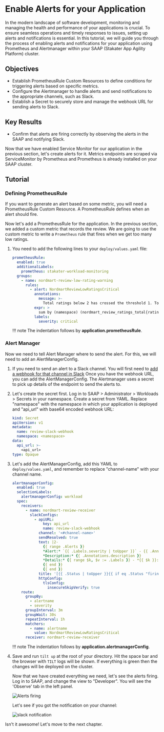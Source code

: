 # Enable Alerts for your Application

In the modern landscape of software development, monitoring and managing the health and performance of your applications is crucial. To ensure seamless operations and timely responses to issues, setting up alerts and notifications is essential. In this tutorial, we will guide you through the process of enabling alerts and notifications for your application using Prometheus and Alertmanager within your SAAP (Stakater App Agility Platform) cluster.

## Objectives

- Establish PrometheusRule Custom Resources to define conditions for triggering alerts based on specific metrics.
- Configure the Alertmanager to handle alerts and send notifications to the appropriate channels, such as Slack.
- Establish a Secret to securely store and manage the webhook URL for sending alerts to Slack.

## Key Results

- Confirm that alerts are firing correctly by observing the alerts in the SAAP and notifying Slack.

Now that we have enabled Service Monitor for our application in the previous section, let's create alerts for it. Metrics endpoints are scraped via ServiceMonitor by Prometheus and Prometheus is already installed on your SAAP cluster.

## Tutorial

### Defining PrometheusRule

If you want to generate an alert based on some metric, you will need a PrometheusRule Custom Resource. A PrometheusRule defines when an alert should fire.

Now let's add a PrometheusRule for the application. In the previous section, we added a custom metric that records the review. We are going to use the custom metric to write a `Prometheus` rule that fires when we get too many low ratings.

1. You need to add the following lines to your `deploy/values.yaml` file:

    ```yaml
    prometheusRule:
      enabled: true
      additionalLabels:
        prometheus: stakater-workload-monitoring
      groups:
        - name: nordmart-review-low-rating-warning
          rules:
            - alert: NordmartReviewLowRatingsCritical
              annotations:
                message: >-
                  Total ratings below 2 has crossed the threshold 1. Total reviews: {{ $value }}.
              expr: >
                sum by (namespace) (nordmart_review_ratings_total{rating="2"} or nordmart_review_ratings_total{rating="1"}) > 1
              labels:
                severity: critical
    ```

    !!! note
        The indentation follows by **application.prometheusRule**.

### Alert Manager

Now we need to tell Alert Manager where to send the alert. For this, we will need to add an AlertManagerConfig.

1. If you need to send an alert to a Slack channel. You will first need to [add a webhook for that channel in Slack](https://docs.stakater.com/saap/managed-addons/monitoring-stack/log-alerts.html)
Once you have the webhook URL, you can add the AlertManagerConfig. The Alertmanager uses a secret to pick up details of the endpoint to send the alerts to.

1. Let's create the secret first. Log in to SAAP > Administrator > Workloads > Secrets in your namespace. Create a secret from YAML. Replace "namespace" with the namespace in which your application is deployed and "api_url" with base64 encoded webhook URL:

    ```yaml
    kind: Secret
    apiVersion: v1
    metadata:
      name: review-slack-webhook
      namespace: <namespace>
    data:
      api_url: >-
        <api_url>
    type: Opaque
    ```

1. Let's add the AlertManagerConfig, add this YAML to `deploy/values.yaml`, and remember to replace "channel-name" with your channel name.

    ```yaml
    alertmanagerConfig:
      enabled: true
      selectionLabels:
        alertmanagerConfig: workload
      spec:
        receivers:
          - name: nordmart-review-receiver
            slackConfigs:
              - apiURL:
                  key: api_url
                  name: review-slack-webhook
                channel: '<#channel-name>'
                sendResolved: true
                text: |2-
                  {{ range .Alerts }}
                  *Alert:* `{{ .Labels.severity | toUpper }}` - {{ .Annotations.summary }}
                  *Description:* {{ .Annotations.description }}
                  *Details:* {{ range $k, $v := .Labels }} - *{{ $k }}:* {{ $v }}
                  {{ end }}
                  {{ end }}
                title: '[{{ .Status | toUpper }}{{ if eq .Status "firing" }}:{{ .Alerts.Firing | len }}{{ end }}] SAAP Alertmanager Event Notification'
                httpConfig:
                  tlsConfig:
                    insecureSkipVerify: true
        route:
          groupBy:
            - alertname
            - severity
          groupInterval: 3m
          groupWait: 30s
          repeatInterval: 1h
          matchers:
            - name: alertname
              value: NordmartReviewLowRatingsCritical
          receiver: nordmart-review-receiver
    ```

    !!! note
        The indentation follows by **application.alertmanagerConfig**.

1. Save and run `tilt up` at the root of your directory. Hit the space bar and the browser with `TILT` logs will be shown. If everything is green then the changes will be deployed on the cluster.

    Now that we have created everything we need, let's see the alerts firing. Log in to SAAP, and change the view to "Developer". You will see the 'Observe' tab in the left panel.

    ![Alerts firing](images/alerts.png)

    Let's see if you got the notification on your channel:

    ![slack notification](images/slack-notification.png)

Isn't it awesome! Let's move to the next chapter.
